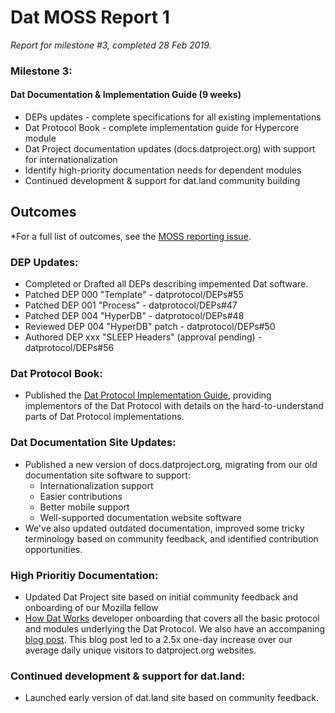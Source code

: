 # Dat MOSS Report 1

*Report for milestone #3, completed 28 Feb 2019.*

### Milestone 3:

#### Dat Documentation & Implementation Guide (9 weeks)

* DEPs updates - complete specifications for all existing implementations 
* Dat Protocol Book - complete implementation guide for Hypercore module
* Dat Project documentation updates (docs.datproject.org) with support for internationalization
* Identify high-priority documentation needs for dependent modules
* Continued development & support for dat.land community building

## Outcomes

*For a full list of outcomes, see the [MOSS reporting issue](https://github.com/datproject/organization/issues/1).

### DEP Updates:
 
* Completed or Drafted all DEPs describing impemented Dat software.
* Patched DEP 000 "Template" - datprotocol/DEPs#55
* Patched DEP 001 "Process" - datprotocol/DEPs#47
* Patched DEP 004 "HyperDB" - datprotocol/DEPs#48
* Reviewed DEP 004 "HyperDB" patch - datprotocol/DEPs#50
* Authored DEP xxx "SLEEP Headers" (approval pending) - datprotocol/DEPs#56

### Dat Protocol Book:

* Published the [Dat Protocol Implementation Guide](https://datprotocol.github.io/book/), providing implementors of the Dat Protocol with details on the hard-to-understand parts of Dat Protocol implementations. 

### Dat Documentation Site Updates:

* Published a new version of docs.datproject.org, migrating from our old documentation site software to support:
  * Internationalization support
  * Easier contributions
  * Better mobile support
  * Well-supported documentation website software
* We've also updated outdated documentation, improved some tricky terminology based on community feedback, and identified contribution opportunities.

### High Prioritiy Documentation:

* Updated Dat Project site based on initial community feedback and onboarding of our Mozilla fellow
* [How Dat Works](https://datprotocol.github.io/how-dat-works/) developer onboarding that covers all the basic protocol and modules underlying the Dat Protocol. We also have an accompaning [blog post](https://blog.datproject.org/2019/01/21/how-dat-works/). This blog post led to a 2.5x one-day increase over our average daily unique visitors to datproject.org websites.

### Continued development & support for dat.land:

* Launched early version of dat.land site based on community feedback.
